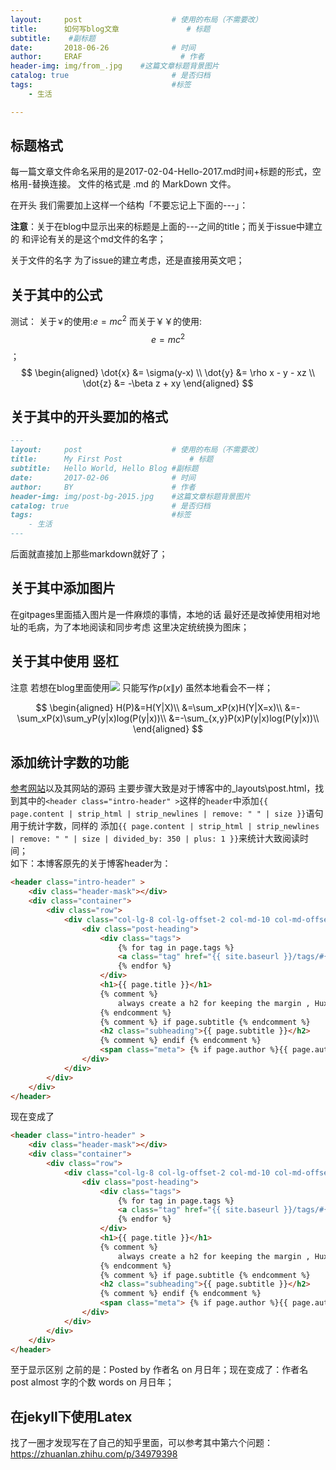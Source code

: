 ```yaml
---
layout:     post                    # 使用的布局（不需要改）
title:      如何写blog文章               # 标题 
subtitle:    #副标题
date:       2018-06-26              # 时间
author:     ERAF                      # 作者
header-img: img/from_.jpg    #这篇文章标题背景图片
catalog: true                       # 是否归档
tags:                               #标签
    - 生活

---
```


## 标题格式

每一篇文章文件命名采用的是2017-02-04-Hello-2017.md时间+标题的形式，空格用-替换连接。
文件的格式是 .md 的 MarkDown 文件。

在开头 我们需要加上这样一个结构「不要忘记上下面的---」：

**注意**：关于在blog中显示出来的标题是上面的---之间的title；而关于issue中建立的 和评论有关的是这个md文件的名字；

关于文件的名字 为了issue的建立考虑，还是直接用英文吧；

## 关于其中的公式
测试： 关于`￥`的使用:$e=mc^2$
而关于￥￥的使用:$$e=mc^2$$；
$$
\begin{aligned} \dot{x} &= \sigma(y-x) \\ 
\dot{y} &= \rho x - y - xz \\ 
\dot{z} &= -\beta z + xy \end{aligned} 
$$

## 关于其中的开头要加的格式
```markdown
---
layout:     post                    # 使用的布局（不需要改）
title:      My First Post               # 标题 
subtitle:   Hello World, Hello Blog #副标题
date:       2017-02-06              # 时间
author:     BY                      # 作者
header-img: img/post-bg-2015.jpg    #这篇文章标题背景图片
catalog: true                       # 是否归档
tags:                               #标签
    - 生活
---

```
后面就直接加上那些markdown就好了；

## 关于其中添加图片
在gitpages里面插入图片是一件麻烦的事情，本地的话 最好还是改掉使用相对地址的毛病，为了本地阅读和同步考虑 这里决定统统换为图床；

## 关于其中使用 竖杠
注意 若想在blog里面使用![](https://ws1.sinaimg.cn/large/005A8OOUly1fuqvvo3xvwj302x01l742.jpg)
只能写作$p(x\|y)$ 虽然本地看会不一样；

$$
\begin{aligned}
H(P)&=H(Y|X)\\
&=\sum_xP(x)H(Y|X=x)\\
&=-\sum_xP(x)\sum_yP(y|x)log(P(y|x))\\
&=-\sum_{x,y}P(x)P(y|x)log(P(y|x))\\
\end{aligned}
$$


## 添加统计字数的功能
[参考网站](https://extingstudio.com/2017/09/jekyll_tutorials/)以及其网站的源码
主要步骤大致是对于博客中的\_layouts\post.html，找到其中的`<header class="intro-header" >`这样的`header`中添加`{{ page.content | strip_html | strip_newlines | remove: " " | size }}`语句用于统计字数，同样的 添加`{{ page.content | strip_html | strip_newlines | remove: " " | size | divided_by: 350 | plus: 1 }}`来统计大致阅读时间；  
如下：本博客原先的关于博客header为：
```html
<header class="intro-header" >
    <div class="header-mask"></div>
    <div class="container">
        <div class="row">
            <div class="col-lg-8 col-lg-offset-2 col-md-10 col-md-offset-1">
                <div class="post-heading">
                    <div class="tags">
                        {% for tag in page.tags %}
                        <a class="tag" href="{{ site.baseurl }}/tags/#{{ tag }}" title="{{ tag }}">{{ tag }}</a>
                        {% endfor %}
                    </div>
                    <h1>{{ page.title }}</h1>
                    {% comment %}
                        always create a h2 for keeping the margin , Hux
                    {% endcomment %}
                    {% comment %} if page.subtitle {% endcomment %}
                    <h2 class="subheading">{{ page.subtitle }}</h2>
                    {% comment %} endif {% endcomment %}
                    <span class="meta"> {% if page.author %}{{ page.author }}{% else %}{{ site.title }}{% endif %} Posted by {% if page.author %}{{ page.author }}{% else %}{{ site.title }}{% endif %} on {{ page.date | date: "%B %-d, %Y" }}</span>
                </div>
            </div>
        </div>
    </div>
</header>
```

现在变成了
```html
<header class="intro-header" >
    <div class="header-mask"></div>
    <div class="container">
        <div class="row">
            <div class="col-lg-8 col-lg-offset-2 col-md-10 col-md-offset-1">
                <div class="post-heading">
                    <div class="tags">
                        {% for tag in page.tags %}
                        <a class="tag" href="{{ site.baseurl }}/tags/#{{ tag }}" title="{{ tag }}">{{ tag }}</a>
                        {% endfor %}
                    </div>
                    <h1>{{ page.title }}</h1>
                    {% comment %}
                        always create a h2 for keeping the margin , Hux
                    {% endcomment %}
                    {% comment %} if page.subtitle {% endcomment %}
                    <h2 class="subheading">{{ page.subtitle }}</h2>
                    {% comment %} endif {% endcomment %}
                    <span class="meta"> {% if page.author %}{{ page.author }}{% else %}{{ site.title }}{% endif %} post almost {{ page.content | strip_html | strip_newlines | remove: " " | size }} words on {{ page.date | date: "%B %-d, %Y" }}</span>
                </div>
            </div>
        </div>
    </div>
</header>
```

至于显示区别 之前的是：Posted by 作者名 on 月日年；现在变成了：作者名 post almost 字的个数 words on 月日年；

## 在jekyll下使用Latex
找了一圈才发现写在了自己的知乎里面，可以参考其中第六个问题：https://zhuanlan.zhihu.com/p/34979398

